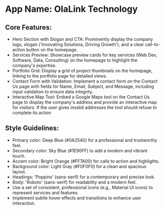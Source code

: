 # **App Name**: OlaLink Technology

## Core Features:

- Hero Section with Slogan and CTA: Prominently display the company logo, slogan ('Innovating Solutions, Driving Growth'), and a clear call-to-action button on the homepage.
- Services Preview: Showcase preview cards for key services (Web Dev, Software, Data, Consulting) on the homepage to highlight the company's expertise.
- Portfolio Grid: Display a grid of project thumbnails on the homepage, linking to the portfolio page for detailed views.
- Contact Form with Validation: Implement a contact form on the Contact Us page with fields for Name, Email, Subject, and Message, including input validation to ensure data integrity.
- Interactive Map Tool: Embed a Google Maps tool on the Contact Us page to display the company's address and provide an interactive map for visitors. If the user gives invalid addresses the tool should refuse to complete its action

## Style Guidelines:

- Primary color: Deep Blue (#0A2540) for a professional and trustworthy feel.
- Secondary color: Sky Blue (#1E90FF) to add a modern and vibrant touch.
- Accent color: Bright Orange (#FF7A00) for calls to action and highlights.
- Background color: Light Gray (#F0F0F0) for a clean and spacious layout.
- Headings: 'Poppins' (sans-serif) for a contemporary and precise look.
- Body: 'Roboto' (sans-serif) for readability and a modern feel.
- Use a set of consistent, professional icons (e.g., Material UI icons) to represent services and features.
- Implement subtle hover effects and transitions to enhance user interaction.